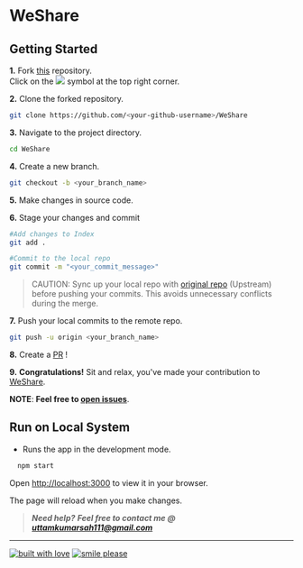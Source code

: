 # WeShare

## Getting Started

**1.** Fork [this](https://github.com/uttamsah724/WeShare) repository.  
Click on the <a href="https://github.com/uttamsah724/WeShare"><img src="https://img.icons8.com/ios/24/000000/code-fork.png"></a> symbol at the top right corner.

**2.** Clone the forked repository.

```bash
git clone https://github.com/<your-github-username>/WeShare
```

**3.** Navigate to the project directory.

```bash
cd WeShare
```

**4.** Create a new branch.

```bash
git checkout -b <your_branch_name>
```

**5.** Make changes in source code.

**6.** Stage your changes and commit

```bash
#Add changes to Index
git add .

#Commit to the local repo
git commit -m "<your_commit_message>"
```

>CAUTION: Sync up your local repo with [original repo](https://github.com/uttamsah724/WeShare) (Upstream) before pushing your commits.
>This avoids unnecessary conflicts during the merge.

**7.** Push your local commits to the remote repo.

```bash
git push -u origin <your_branch_name>
```

**8.** Create a [PR](https://help.github.com/en/github/collaborating-with-issues-and-pull-requests/creating-a-pull-request) !

**9.** **Congratulations!** Sit and relax, you've made your contribution to [WeShare](https://github.com/uttamsah724/WeShare).

**NOTE**: **Feel free to [open issues](https://github.com/uttamsah724/WeShare/issues/new/choose)**.


## Run on Local System

- Runs the app in the development mode.
  
 ```bash
   npm start
```
Open [http://localhost:3000](http://localhost:3000) to view it in your browser.

The page will reload when you make changes.

> **_Need help?_** 
> **_Feel free to contact me @ [uttamkumarsah111@gmail.com](mailto:uttamkumarsah111@gmail.com?Subject=WeShare)_**

---

[![built with love](https://forthebadge.com/images/badges/built-with-love.svg)](https://www.linkedin.com/in/premchandra-singh/) [![smile please](https://forthebadge.com/images/badges/makes-people-smile.svg)](https://github.com/pcsingh/)
